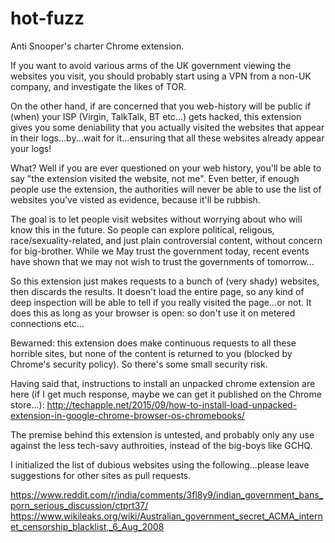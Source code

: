 # hot-fuzz
Anti Snooper's charter Chrome extension.

If you want to avoid various arms of the UK government viewing the websites you visit, you should probably start using a VPN from a non-UK company, and investigate the likes of TOR.

On the other hand, if are concerned that you web-history will be public if (when) your ISP (Virgin, TalkTalk, BT etc...) gets hacked, this extension gives you some deniability that you actually visited the websites that appear in their logs...by...wait for it...ensuring that all these websites already appear your logs!

What? Well if you are ever questioned on your web history, you'll be able to say "the extension visited the website, not me". Even better, if enough people use the extension, the authorities will never be able to use the list of websites you've visted as evidence, because it'll be rubbish.

The goal is to let people visit websites without worrying about who will know this in the future. So people can explore political, religous, race/sexuality-related, and just plain controversial content, without concern for big-brother. While we May trust the government today, recent events have shown that we may not wish to trust the governments of tomorrow...

So this extension just makes requests to a bunch of (very shady) websites, then discards the results. It doesn't load the entire page, so any kind of deep inspection will be able to tell if you really visited the page...or not. It does this as long as your browser is open: so don't use it on metered connections etc...

Bewarned: this extension does make continuous requests to all these horrible sites, but none of the content is returned to you (blocked by Chrome's security policy). So there's some small security risk.

Having said that, instructions to install an unpacked chrome extension are here (if I get much response, maybe we can get it published on the Chrome store...):
http://techapple.net/2015/09/how-to-install-load-unpacked-extension-in-google-chrome-browser-os-chromebooks/

The premise behind this extension is untested, and probably only any use against the less tech-savy authroities, instead of the big-boys like GCHQ.

I initialized the list of dubious websites using the following...please leave suggestions for other sites as pull requests.

https://www.reddit.com/r/india/comments/3fl8y9/indian_government_bans_porn_serious_discussion/ctprt37/
https://www.wikileaks.org/wiki/Australian_government_secret_ACMA_internet_censorship_blacklist,_6_Aug_2008
